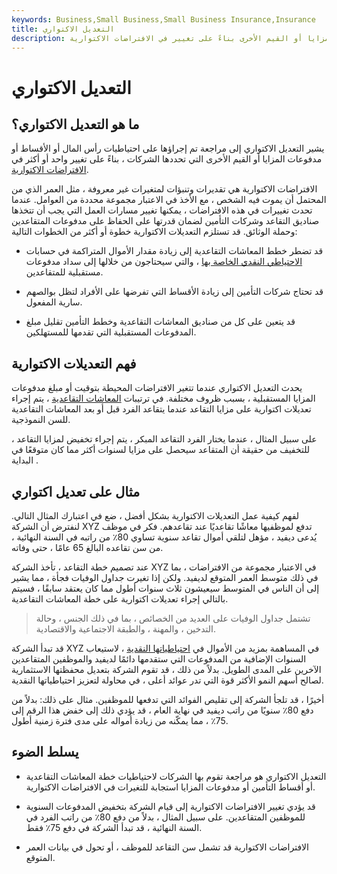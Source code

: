 ```yaml
---
keywords: Business,Small Business,Small Business Insurance,Insurance
title: التعديل الاكتواري
description: يشير التعديل الاكتواري إلى مراجعة تم إجراؤها على الاحتياطيات أو الأقساط أو مدفوعات المزايا أو القيم الأخرى بناءً على تغيير في الافتراضات الاكتوارية.
---
```


# التعديل الاكتواري
## ما هو التعديل الاكتواري؟

يشير التعديل الاكتواري إلى مراجعة تم إجراؤها على احتياطيات رأس المال أو الأقساط أو مدفوعات المزايا أو القيم الأخرى التي تحددها الشركات ، بناءً على تغيير واحد أو أكثر في [الافتراضات الاكتوارية](/actuarial-assumption).

الافتراضات الاكتوارية هي تقديرات وتنبؤات لمتغيرات غير معروفة ، مثل العمر الذي من المحتمل أن يموت فيه الشخص ، مع الأخذ في الاعتبار مجموعة محددة من العوامل. عندما تحدث تغييرات في هذه الافتراضات ، يمكنها تغيير مسارات العمل التي يجب أن تتخذها صناديق التقاعد وشركات التأمين لضمان قدرتها على الحفاظ على مدفوعات المتقاعدين وحملة الوثائق. قد تستلزم التعديلات الاكتوارية خطوة أو أكثر من الخطوات التالية:

- قد تضطر خطط المعاشات التقاعدية إلى زيادة مقدار الأموال المتراكمة في حسابات [الاحتياطي النقدي الخاصة بها](/cash-reserves) ، والتي سيحتاجون من خلالها إلى سداد مدفوعات مستقبلية للمتقاعدين.

- قد تحتاج شركات التأمين إلى زيادة الأقساط التي تفرضها على الأفراد لتظل بوالصهم سارية المفعول.

- قد يتعين على كل من صناديق المعاشات التقاعدية وخطط التأمين تقليل مبلغ المدفوعات المستقبلية التي تقدمها للمستهلكين.

## فهم التعديلات الاكتوارية

يحدث التعديل الاكتواري عندما تتغير الافتراضات المحيطة بتوقيت أو مبلغ مدفوعات المزايا المستقبلية ، بسبب ظروف مختلفة. في ترتيبات [المعاشات التقاعدية](/pensionplan) ، يتم إجراء تعديلات اكتوارية على مزايا التقاعد عندما يتقاعد الفرد قبل أو بعد المعاشات التقاعدية للسن النموذجية.

على سبيل المثال ، عندما يختار الفرد التقاعد المبكر ، يتم إجراء تخفيض لمزايا التقاعد ، للتخفيف من حقيقة أن المتقاعد سيحصل على مزايا لسنوات أكثر مما كان متوقعًا في البداية .

## مثال على تعديل اكتواري

لفهم كيفية عمل التعديلات الاكتوارية بشكل أفضل ، ضع في اعتبارك المثال التالي. لنفترض أن الشركة XYZ تدفع لموظفيها معاشًا تقاعديًا عند تقاعدهم. فكر في موظف يُدعى ديفيد ، مؤهل لتلقي أموال تقاعد سنوية تساوي 80٪ من راتبه في السنة النهائية ، من سن تقاعده البالغ 65 عامًا ، حتى وفاته.

عند تصميم خطة التقاعد ، تأخذ الشركة XYZ في الاعتبار مجموعة من الافتراضات ، بما في ذلك متوسط العمر المتوقع لديفيد. ولكن إذا تغيرت جداول الوفيات فجأة ، مما يشير إلى أن الناس في المتوسط سيعيشون ثلاث سنوات أطول مما كان يعتقد سابقًا ، فسيتم بالتالي إجراء تعديلات اكتوارية على خطة المعاشات التقاعدية.

> تشتمل جداول الوفيات على العديد من الخصائص ، بما في ذلك الجنس ، وحالة التدخين ، والمهنة ، والطبقة الاجتماعية والاقتصادية.

>

قد تبدأ الشركة XYZ في المساهمة بمزيد من الأموال في [احتياطياتها النقدية](/cash-reserves) ، لاستيعاب السنوات الإضافية من المدفوعات التي ستقدمها دائمًا لديفيد والموظفين المتقاعدين الآخرين على المدى الطويل. بدلاً من ذلك ، قد تقوم الشركة بتعديل محفظتها الاستثمارية لصالح أسهم النمو الأكثر قوة التي تدر عوائد أعلى ، في محاولة لتعزيز احتياطياتها النقدية.

أخيرًا ، قد تلجأ الشركة إلى تقليص الفوائد التي تدفعها للموظفين. مثال على ذلك: بدلاً من دفع 80٪ سنويًا من راتب ديفيد في نهاية العام ، قد يؤدي ذلك إلى خفض هذا الرقم إلى 75٪ ، مما يمكّنه من زيادة أمواله على مدى فترة زمنية أطول.

## يسلط الضوء

- التعديل الاكتواري هو مراجعة تقوم بها الشركات لاحتياطيات خطة المعاشات التقاعدية أو أقساط التأمين أو مدفوعات المزايا استجابة للتغيرات في الافتراضات الاكتوارية.

- قد يؤدي تغيير الافتراضات الاكتوارية إلى قيام الشركة بتخفيض المدفوعات السنوية للموظفين المتقاعدين. على سبيل المثال ، بدلاً من دفع 80٪ من راتب الفرد في السنة النهائية ، قد تبدأ الشركة في دفع 75٪ فقط.

- الافتراضات الاكتوارية قد تشمل سن التقاعد للموظف ، أو تحول في بيانات العمر المتوقع.


